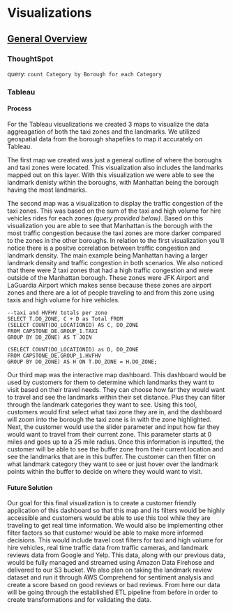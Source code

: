 # Visualizations

## <ins> General Overview </ins>

### ThoughtSpot

query: ```count Category by Borough for each Category```

### Tableau
#### Process
For the Tableau visualizations we created 3 maps to visualize the data aggreagation of both the taxi zones and the landmarks. We utilized geospatial data from the borough shapefiles to map it accurately on Tableau.

The first map we created was just a general outline of where the boroughs and taxi zones were located. This visualization also includes the landmarks mapped out on this layer. With this visualization we were able to see the landmark denisty within the boroughs, with Manhattan being the borough having the most landmarks.

The second map was a visualization to display the traffic congestion of the taxi zones. This was based on the sum of the taxi and high volume for hire vehicles rides for each zones _(query provided below)_. Based on this visualization you are able to see that Manhattan is the borough with the most traffic congestion because the taxi zones are more darker compared to the zones in the other boroughs. In relation to the first visualization you'll notice there is a positve correlation between traffic congestion and landmark density. The main example being Manhattan having a larger landmark density and traffic congestion in both scenarios. We also noticed that there were 2 taxi zones that had a high traffic congestion and were outside of the Manhattan borough. These zones were JFK Airport and LaGuardia Airport which makes sense because these zones are airport zones and there are a lot of people traveling to and from this zone using taxis and high volume for hire vehicles.

```
--taxi and HVFHV totals per zone
SELECT T.DO_ZONE, C + D as Total FROM 
(SELECT COUNT(DO_LOCATIONID) AS C, DO_ZONE
FROM CAPSTONE_DE.GROUP_1.TAXI
GROUP BY DO_ZONE) AS T JOIN 

(SELECT COUNT(DO_LOCATIONID) as D, DO_ZONE
FROM CAPSTONE_DE.GROUP_1.HVFHV
GROUP BY DO_ZONE) AS H ON T.DO_ZONE = H.DO_ZONE;
```

Our third map was the interactive map dashboard. This dashboard would be used by customers for them to determine which landmarks they want to visit based on their travel needs. They can choose how far they would want to travel and see the landmarks within their set distance. Plus they can filter through the landmark categories they want to see. 
Using this tool, customers would first select what taxi zone they are in, and the dashboard will zoom into the borough the taxi zone is in with the zone highlighted. Next, the customer would use the slider parameter and input how far they would want to travel from their current zone. This parameter starts at 0 miles and goes up to a 25 mile radius. Once this information is inputted, the customer will be able to see the buffer zone from their current location and see the landmarks that are in this buffer. The customer can then filter on what landmark category they want to see or just hover over the landmark points within the buffer to decide on where they would want to visit.

#### Future Solution
Our goal for this final visualization is to create a customer friendly application of this dashboard so that this map and its filters would be highly accessible and customers would be able to use this tool while they are traveling to get real time information. We would also be implementing other filter factors so that customer would be able to make more informed decisions. This would include travel cost filters for taxi and high volume for hire vehicles, real time traffic data from traffic cameras, and landmark reviews data from Google and Yelp. This data, along with our previous data, would be fully managed and streamed using Amazon Data Firehose and delivered to our S3 bucket. We also plan on taking the landmark review dataset and run it through AWS Comprehend for sentiment analysis and create a score based on good reviews or bad reviews. From here our data will be going through the established ETL pipeline from before in order to create transformations and for validating the data.

